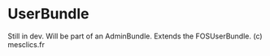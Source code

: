 # UserBundle
Still in dev.
Will be part of an AdminBundle. Extends the FOSUserBundle.
(c) mesclics.fr
